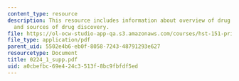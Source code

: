```yaml
---
content_type: resource
description: This resource includes information about overview of drug regulation
  and sources of drug discovery.
file: https://ol-ocw-studio-app-qa.s3.amazonaws.com/courses/hst-151-principles-of-pharmacology-spring-2005/a0cbefbc69e424c3513f8bc9fbfdf5ed_0224_1_supp.pdf
file_type: application/pdf
parent_uid: 5502e4b6-eb0f-8058-7243-48791293e627
resourcetype: Document
title: 0224_1_supp.pdf
uid: a0cbefbc-69e4-24c3-513f-8bc9fbfdf5ed
---
```

